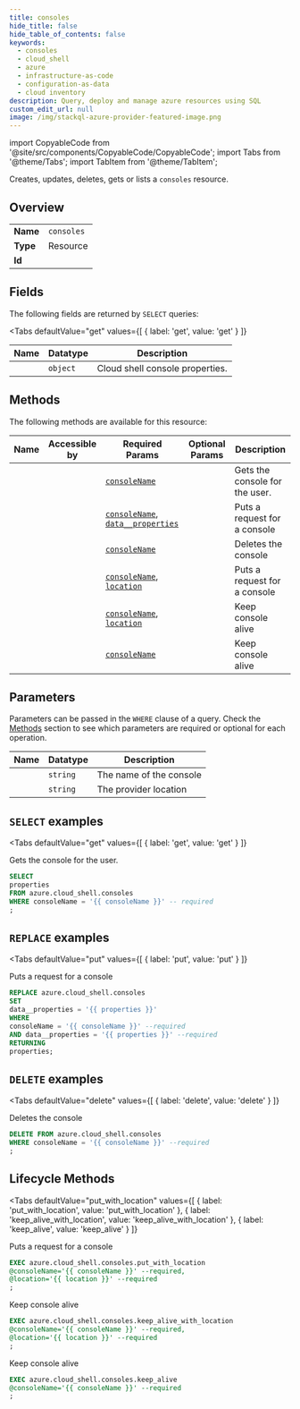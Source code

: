 ```yaml
--- 
title: consoles
hide_title: false
hide_table_of_contents: false
keywords:
  - consoles
  - cloud_shell
  - azure
  - infrastructure-as-code
  - configuration-as-data
  - cloud inventory
description: Query, deploy and manage azure resources using SQL
custom_edit_url: null
image: /img/stackql-azure-provider-featured-image.png
---
```


import CopyableCode from '@site/src/components/CopyableCode/CopyableCode';
import Tabs from '@theme/Tabs';
import TabItem from '@theme/TabItem';

Creates, updates, deletes, gets or lists a <code>consoles</code> resource.

## Overview
<table><tbody>
<tr><td><b>Name</b></td><td><code>consoles</code></td></tr>
<tr><td><b>Type</b></td><td>Resource</td></tr>
<tr><td><b>Id</b></td><td><CopyableCode code="azure.cloud_shell.consoles" /></td></tr>
</tbody></table>

## Fields

The following fields are returned by `SELECT` queries:

<Tabs
    defaultValue="get"
    values={[
        { label: 'get', value: 'get' }
    ]}
>
<TabItem value="get">

<table>
<thead>
    <tr>
    <th>Name</th>
    <th>Datatype</th>
    <th>Description</th>
    </tr>
</thead>
<tbody>
<tr>
    <td><CopyableCode code="properties" /></td>
    <td><code>object</code></td>
    <td>Cloud shell console properties.</td>
</tr>
</tbody>
</table>
</TabItem>
</Tabs>

## Methods

The following methods are available for this resource:

<table>
<thead>
    <tr>
    <th>Name</th>
    <th>Accessible by</th>
    <th>Required Params</th>
    <th>Optional Params</th>
    <th>Description</th>
    </tr>
</thead>
<tbody>
<tr>
    <td><a href="#get"><CopyableCode code="get" /></a></td>
    <td><CopyableCode code="select" /></td>
    <td><a href="#parameter-consoleName"><code>consoleName</code></a></td>
    <td></td>
    <td>Gets the console for the user.</td>
</tr>
<tr>
    <td><a href="#put"><CopyableCode code="put" /></a></td>
    <td><CopyableCode code="replace" /></td>
    <td><a href="#parameter-consoleName"><code>consoleName</code></a>, <a href="#parameter-data__properties"><code>data__properties</code></a></td>
    <td></td>
    <td>Puts a request for a console</td>
</tr>
<tr>
    <td><a href="#delete"><CopyableCode code="delete" /></a></td>
    <td><CopyableCode code="delete" /></td>
    <td><a href="#parameter-consoleName"><code>consoleName</code></a></td>
    <td></td>
    <td>Deletes the console</td>
</tr>
<tr>
    <td><a href="#put_with_location"><CopyableCode code="put_with_location" /></a></td>
    <td><CopyableCode code="exec" /></td>
    <td><a href="#parameter-consoleName"><code>consoleName</code></a>, <a href="#parameter-location"><code>location</code></a></td>
    <td></td>
    <td>Puts a request for a console</td>
</tr>
<tr>
    <td><a href="#keep_alive_with_location"><CopyableCode code="keep_alive_with_location" /></a></td>
    <td><CopyableCode code="exec" /></td>
    <td><a href="#parameter-consoleName"><code>consoleName</code></a>, <a href="#parameter-location"><code>location</code></a></td>
    <td></td>
    <td>Keep console alive</td>
</tr>
<tr>
    <td><a href="#keep_alive"><CopyableCode code="keep_alive" /></a></td>
    <td><CopyableCode code="exec" /></td>
    <td><a href="#parameter-consoleName"><code>consoleName</code></a></td>
    <td></td>
    <td>Keep console alive</td>
</tr>
</tbody>
</table>

## Parameters

Parameters can be passed in the `WHERE` clause of a query. Check the [Methods](#methods) section to see which parameters are required or optional for each operation.

<table>
<thead>
    <tr>
    <th>Name</th>
    <th>Datatype</th>
    <th>Description</th>
    </tr>
</thead>
<tbody>
<tr id="parameter-consoleName">
    <td><CopyableCode code="consoleName" /></td>
    <td><code>string</code></td>
    <td>The name of the console</td>
</tr>
<tr id="parameter-location">
    <td><CopyableCode code="location" /></td>
    <td><code>string</code></td>
    <td>The provider location</td>
</tr>
</tbody>
</table>

## `SELECT` examples

<Tabs
    defaultValue="get"
    values={[
        { label: 'get', value: 'get' }
    ]}
>
<TabItem value="get">

Gets the console for the user.

```sql
SELECT
properties
FROM azure.cloud_shell.consoles
WHERE consoleName = '{{ consoleName }}' -- required
;
```
</TabItem>
</Tabs>


## `REPLACE` examples

<Tabs
    defaultValue="put"
    values={[
        { label: 'put', value: 'put' }
    ]}
>
<TabItem value="put">

Puts a request for a console

```sql
REPLACE azure.cloud_shell.consoles
SET 
data__properties = '{{ properties }}'
WHERE 
consoleName = '{{ consoleName }}' --required
AND data__properties = '{{ properties }}' --required
RETURNING
properties;
```
</TabItem>
</Tabs>


## `DELETE` examples

<Tabs
    defaultValue="delete"
    values={[
        { label: 'delete', value: 'delete' }
    ]}
>
<TabItem value="delete">

Deletes the console

```sql
DELETE FROM azure.cloud_shell.consoles
WHERE consoleName = '{{ consoleName }}' --required
;
```
</TabItem>
</Tabs>


## Lifecycle Methods

<Tabs
    defaultValue="put_with_location"
    values={[
        { label: 'put_with_location', value: 'put_with_location' },
        { label: 'keep_alive_with_location', value: 'keep_alive_with_location' },
        { label: 'keep_alive', value: 'keep_alive' }
    ]}
>
<TabItem value="put_with_location">

Puts a request for a console

```sql
EXEC azure.cloud_shell.consoles.put_with_location 
@consoleName='{{ consoleName }}' --required, 
@location='{{ location }}' --required
;
```
</TabItem>
<TabItem value="keep_alive_with_location">

Keep console alive

```sql
EXEC azure.cloud_shell.consoles.keep_alive_with_location 
@consoleName='{{ consoleName }}' --required, 
@location='{{ location }}' --required
;
```
</TabItem>
<TabItem value="keep_alive">

Keep console alive

```sql
EXEC azure.cloud_shell.consoles.keep_alive 
@consoleName='{{ consoleName }}' --required
;
```
</TabItem>
</Tabs>
